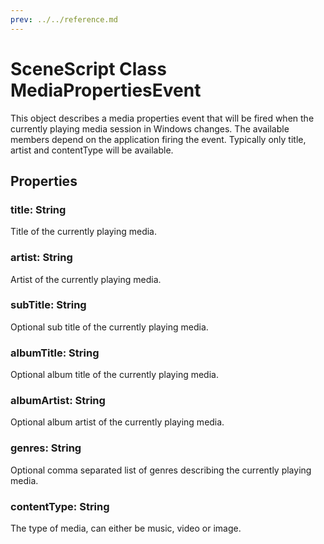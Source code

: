 ```yaml
---
prev: ../../reference.md
---
```


# SceneScript Class MediaPropertiesEvent

This object describes a media properties event that will be fired when the currently playing media session in Windows changes. The available members depend on the application firing the event. Typically only title, artist and contentType will be available.

## Properties

### title: String

Title of the currently playing media.

### artist: String

Artist of the currently playing media.

### subTitle: String

Optional sub title of the currently playing media.

### albumTitle: String

Optional album title of the currently playing media.

### albumArtist: String

Optional album artist of the currently playing media.

### genres: String

Optional comma separated list of genres describing the currently playing media.

### contentType: String

The type of media, can either be music, video or image.
